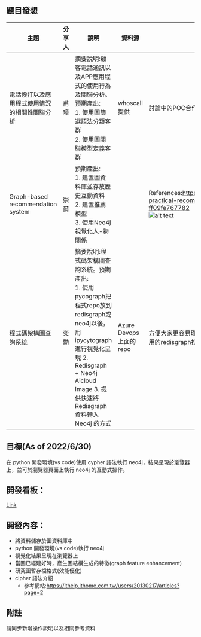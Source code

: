 ## 題目發想  
|主題|分享人|說明|資料源|備註|  
|--|--|--|--|--|  
|電話撥打以及應用程式使用情況的相關性關聯分析|甫璋|摘要說明:顧客電話通訊以及APP應用程式的使用行為及關聯分析。預期產出:</br>1. 使用圖篩選語法分類客群</br>2. 使用圖關聯模型定義客群|whoscall提供|討論中的POC合作案| 
|Graph-based recommendation system|崇爾|預期產出:<br> 1. 建置圖資料庫並存放歷史互動資料 <br>2. 建置推薦模型<br>3. 使用Neo4j視覺化人-物關係| |References:https://towardsdatascience.com/exploring-practical-recommendation-engines-in-neo4j-ff09fe767782 <br>![alt text](https://dist.neo4j.com/wp-content/uploads/20220104122129/GDS_1-1024x369.png)
|程式碼架構圖查詢系統|奕勳|摘要說明:程式碼架構圖查詢系統。預期產出:</br>1. 使用pycograph把程式repo放到redisgraph或neo4j以後，用ipycytograph進行視覺化呈現 2. Redisgraph + Neo4j Aicloud Image 3. 提供快速將Redisgraph 資料轉入Neo4j 的方式</br>|Azure Devops上面的repo|方便大家更容易理解程式碼，順便研發可在jupyterlab上使用的redisgraph搜尋接口| 



## 目標(As of 2022/6/30) 
在 python 開發環境(vs code)使用 cypher 語法執行 neo4j，結果呈現於瀏覽器上，並可於瀏覽器頁面上執行 neo4j 的互動式操作。

## 開發看板：
[Link]([https://github.com/udothemath/ml_with_graph_algorithms/projects?type=beta](https://dist.neo4j.com/wp-content/uploads/20220104122129/GDS_1-1024x369.png))

## 開發內容：
- 將資料儲存於圖資料庫中
- python 開發環境(vs code)執行 neo4j
- 視覺化結果呈現在瀏覽器上
- 當圖已經建好時，產生圖結構生成的特徵(graph feature enhancement)
- 研究圖暫存檔格式(效能優化)
- cipher 語法介紹
    - 參考網站:https://ithelp.ithome.com.tw/users/20130217/articles?page=2

## 附註
請同步新增操作說明以及相關參考資料
